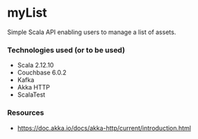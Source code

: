 # myList

Simple Scala API enabling users to manage a list of assets.

### Technologies used (or to be used)
* Scala 2.12.10
* Couchbase 6.0.2
* Kafka
* Akka HTTP
* ScalaTest

### Resources
* https://doc.akka.io/docs/akka-http/current/introduction.html